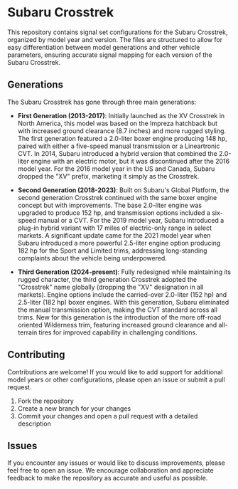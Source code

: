 # Subaru Crosstrek

This repository contains signal set configurations for the Subaru Crosstrek, organized by model year and version. The files are structured to allow for easy differentiation between model generations and other vehicle parameters, ensuring accurate signal mapping for each version of the Subaru Crosstrek.

## Generations

The Subaru Crosstrek has gone through three main generations:

- **First Generation (2013-2017)**: Initially launched as the XV Crosstrek in North America, this model was based on the Impreza hatchback but with increased ground clearance (8.7 inches) and more rugged styling. The first generation featured a 2.0-liter boxer engine producing 148 hp, paired with either a five-speed manual transmission or a Lineartronic CVT. In 2014, Subaru introduced a hybrid version that combined the 2.0-liter engine with an electric motor, but it was discontinued after the 2016 model year. For the 2016 model year in the US and Canada, Subaru dropped the "XV" prefix, marketing it simply as the Crosstrek.

- **Second Generation (2018-2023)**: Built on Subaru's Global Platform, the second generation Crosstrek continued with the same boxer engine concept but with improvements. The base 2.0-liter engine was upgraded to produce 152 hp, and transmission options included a six-speed manual or a CVT. For the 2019 model year, Subaru introduced a plug-in hybrid variant with 17 miles of electric-only range in select markets. A significant update came for the 2021 model year when Subaru introduced a more powerful 2.5-liter engine option producing 182 hp for the Sport and Limited trims, addressing long-standing complaints about the vehicle being underpowered.

- **Third Generation (2024-present)**: Fully redesigned while maintaining its rugged character, the third generation Crosstrek adopted the "Crosstrek" name globally (dropping the "XV" designation in all markets). Engine options include the carried-over 2.0-liter (152 hp) and 2.5-liter (182 hp) boxer engines. With this generation, Subaru eliminated the manual transmission option, making the CVT standard across all trims. New for this generation is the introduction of the more off-road oriented Wilderness trim, featuring increased ground clearance and all-terrain tires for improved capability in challenging conditions.

## Contributing

Contributions are welcome! If you would like to add support for additional model years or other configurations, please open an issue or submit a pull request.

1. Fork the repository
2. Create a new branch for your changes
3. Commit your changes and open a pull request with a detailed description

## Issues

If you encounter any issues or would like to discuss improvements, please feel free to open an issue. We encourage collaboration and appreciate feedback to make the repository as accurate and useful as possible.
